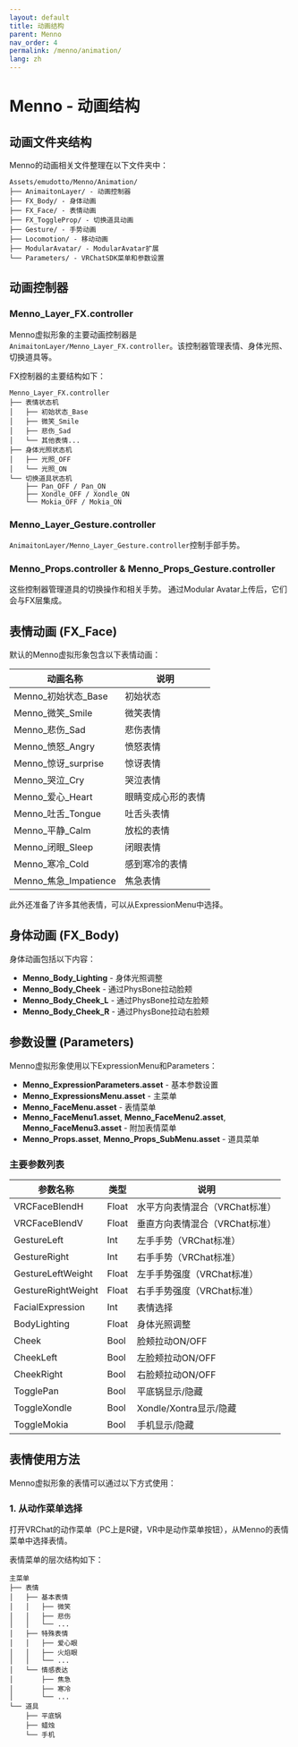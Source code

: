 ```yaml
---
layout: default
title: 动画结构
parent: Menno
nav_order: 4
permalink: /menno/animation/
lang: zh
---
```


# Menno - 动画结构

## 动画文件夹结构

Menno的动画相关文件整理在以下文件夹中：

```
Assets/emudotto/Menno/Animation/
├── AnimaitonLayer/ - 动画控制器
├── FX_Body/ - 身体动画
├── FX_Face/ - 表情动画
├── FX_ToggleProp/ - 切换道具动画
├── Gesture/ - 手势动画
├── Locomotion/ - 移动动画
├── ModularAvatar/ - ModularAvatar扩展
└── Parameters/ - VRChatSDK菜单和参数设置
```

## 动画控制器

### Menno_Layer_FX.controller

Menno虚拟形象的主要动画控制器是`AnimaitonLayer/Menno_Layer_FX.controller`。该控制器管理表情、身体光照、切换道具等。

FX控制器的主要结构如下：

```
Menno_Layer_FX.controller
├── 表情状态机
│   ├── 初始状态_Base
│   ├── 微笑_Smile
│   ├── 悲伤_Sad
│   └── 其他表情...
├── 身体光照状态机
│   ├── 光照_OFF
│   └── 光照_ON
└── 切换道具状态机
    ├── Pan_OFF / Pan_ON
    ├── Xondle_OFF / Xondle_ON
    └── Mokia_OFF / Mokia_ON
```

### Menno_Layer_Gesture.controller

`AnimaitonLayer/Menno_Layer_Gesture.controller`控制手部手势。

### Menno_Props.controller & Menno_Props_Gesture.controller

这些控制器管理道具的切换操作和相关手势。
通过Modular Avatar上传后，它们会与FX层集成。

## 表情动画 (FX_Face)

默认的Menno虚拟形象包含以下表情动画：

| 动画名称 | 说明 |
|--------------|------|
| Menno_初始状态_Base | 初始状态 |
| Menno_微笑_Smile | 微笑表情 |
| Menno_悲伤_Sad | 悲伤表情 |
| Menno_愤怒_Angry | 愤怒表情 |
| Menno_惊讶_surprise | 惊讶表情 |
| Menno_哭泣_Cry | 哭泣表情 |
| Menno_爱心_Heart | 眼睛变成心形的表情 |
| Menno_吐舌_Tongue | 吐舌头表情 |
| Menno_平静_Calm | 放松的表情 |
| Menno_闭眼_Sleep | 闭眼表情 |
| Menno_寒冷_Cold | 感到寒冷的表情 |
| Menno_焦急_Impatience | 焦急表情 |

此外还准备了许多其他表情，可以从ExpressionMenu中选择。

## 身体动画 (FX_Body)

身体动画包括以下内容：

- **Menno_Body_Lighting** - 身体光照调整
- **Menno_Body_Cheek** - 通过PhysBone拉动脸颊
- **Menno_Body_Cheek_L** - 通过PhysBone拉动左脸颊
- **Menno_Body_Cheek_R** - 通过PhysBone拉动右脸颊

## 参数设置 (Parameters)

Menno虚拟形象使用以下ExpressionMenu和Parameters：

- **Menno_ExpressionParameters.asset** - 基本参数设置
- **Menno_ExpressionsMenu.asset** - 主菜单
- **Menno_FaceMenu.asset** - 表情菜单
- **Menno_FaceMenu1.asset**, **Menno_FaceMenu2.asset**, **Menno_FaceMenu3.asset** - 附加表情菜单
- **Menno_Props.asset**, **Menno_Props_SubMenu.asset** - 道具菜单

### 主要参数列表

| 参数名称 | 类型 | 说明 |
|--------------|------|------|
| VRCFaceBlendH | Float | 水平方向表情混合（VRChat标准） |
| VRCFaceBlendV | Float | 垂直方向表情混合（VRChat标准） |
| GestureLeft | Int | 左手手势（VRChat标准） |
| GestureRight | Int | 右手手势（VRChat标准） |
| GestureLeftWeight | Float | 左手手势强度（VRChat标准） |
| GestureRightWeight | Float | 右手手势强度（VRChat标准） |
| FacialExpression | Int | 表情选择 |
| BodyLighting | Float | 身体光照调整 |
| Cheek | Bool | 脸颊拉动ON/OFF |
| CheekLeft | Bool | 左脸颊拉动ON/OFF |
| CheekRight | Bool | 右脸颊拉动ON/OFF |
| TogglePan | Bool | 平底锅显示/隐藏 |
| ToggleXondle | Bool | Xondle/Xontra显示/隐藏 |
| ToggleMokia | Bool | 手机显示/隐藏 |

## 表情使用方法

Menno虚拟形象的表情可以通过以下方式使用：

### 1. 从动作菜单选择

打开VRChat的动作菜单（PC上是R键，VR中是动作菜单按钮），从Menno的表情菜单中选择表情。

表情菜单的层次结构如下：

```
主菜单
├── 表情
│   ├── 基本表情
│   │   ├── 微笑
│   │   ├── 悲伤
│   │   └── ...
│   ├── 特殊表情
│   │   ├── 爱心眼
│   │   ├── 火焰眼
│   │   └── ...
│   └── 情感表达
│       ├── 焦急
│       ├── 寒冷
│       └── ...
└── 道具
    ├── 平底锅
    ├── 蜡烛
    └── 手机
``` 